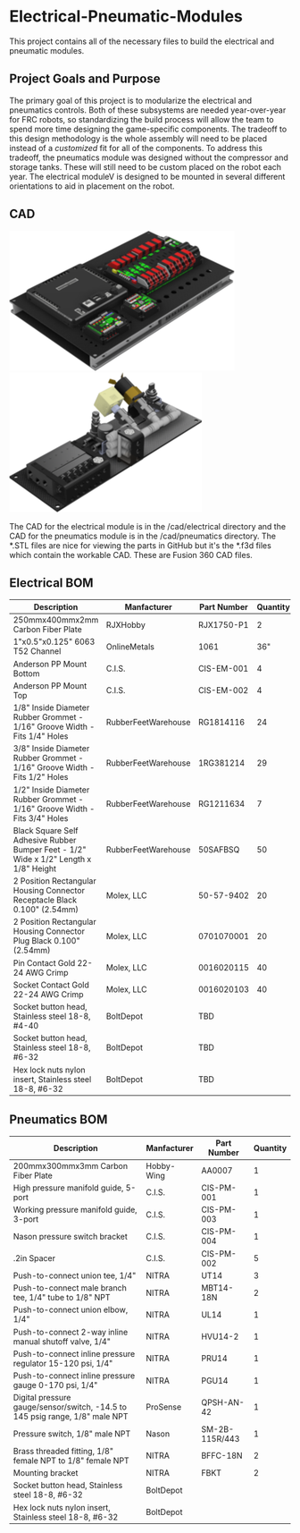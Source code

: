 # Electrical-Pneumatic-Modules

This project contains all of the necessary files to  build the electrical and
pneumatic modules.

## Project Goals and Purpose

The primary goal of this project is to modularize the electrical and pneumatics
controls.  Both of these subsystems are needed year-over-year for FRC robots, so
standardizing the build process will allow the team to spend more time designing
the game-specific components.  The tradeoff to this design methodology is the
whole assembly will need to be placed instead of a *customized* fit for all of
the components.  To address this tradeoff, the pneumatics module was designed
without the compressor and storage tanks.  These will still need to be custom
placed on the robot each year.  The electrical moduleV is designed to be mounted
in several different orientations to aid in placement on the robot.  

## CAD

![Electrical Module](images/ElectricalModule.png)
![Pneumatics Module](images/PneumaticsModule.png)

The CAD for the electrical module is in the /cad/electrical directory and the
CAD for the pneumatics module is in the /cad/pneumatics directory.  The *.STL
files are nice for viewing the parts in GitHub but it's the *.f3d files which
contain the workable CAD.  These are Fusion 360 CAD files.

## Electrical BOM

| Description | Manfacturer | Part Number | Quantity |
| ----------- | ----------- | ----------- | -------- |
| 250mmx400mmx2mm Carbon Fiber Plate | RJXHobby | RJX1750-P1 | 2 |
| 1"x0.5"x0.125" 6063 T52 Channel | OnlineMetals | 1061 | 36" |
| Anderson PP Mount Bottom | C.I.S. | CIS-EM-001 | 4 |
| Anderson PP Mount Top | C.I.S. | CIS-EM-002 | 4 |
| 1/8" Inside Diameter Rubber Grommet - 1/16" Groove Width - Fits 1/4" Holes | RubberFeetWarehouse | RG1814116 | 24 |
| 3/8" Inside Diameter Rubber Grommet - 1/16" Groove Width - Fits 1/2" Holes | RubberFeetWarehouse | 1RG381214 | 29 |
| 1/2" Inside Diameter Rubber Grommet - 1/16" Groove Width - Fits 3/4" Holes | RubberFeetWarehouse | RG1211634 | 7 |
| Black Square Self Adhesive Rubber Bumper Feet - 1/2" Wide x 1/2" Length x 1/8" Height | RubberFeetWarehouse | 50SAFBSQ | 50 |
| 2 Position Rectangular Housing Connector Receptacle Black 0.100" (2.54mm) | Molex, LLC | 50-57-9402 | 20 |
| 2 Position Rectangular Housing Connector Plug Black 0.100" (2.54mm) | Molex, LLC | 0701070001 | 20 |
| Pin Contact Gold 22-24 AWG Crimp | Molex, LLC | 0016020115 | 40 |
| Socket Contact Gold 22-24 AWG Crimp | Molex, LLC | 0016020103 | 40 |
| Socket button head, Stainless steel 18-8, #4-40 | BoltDepot | TBD |
| Socket button head, Stainless steel 18-8, #6-32 | BoltDepot | TBD |
| Hex lock nuts nylon insert, Stainless steel 18-8, #6-32 | BoltDepot | TBD |

## Pneumatics BOM

| Description | Manfacturer | Part Number | Quantity |
| ----------- | ----------- | ----------- | -------- |
| 200mmx300mmx3mm Carbon Fiber Plate | Hobby-Wing | AA0007 | 1 |
| High pressure manifold guide, 5-port | C.I.S. | CIS-PM-001 | 1 |
| Working pressure manifold guide, 3-port | C.I.S. | CIS-PM-003 | 1 |
| Nason pressure switch bracket | C.I.S. | CIS-PM-004 | 1 |
| .2in Spacer | C.I.S. | CIS-PM-002 | 5 |
| Push-to-connect union tee, 1/4" | NITRA | UT14 | 3 |
| Push-to-connect male branch tee, 1/4" tube to 1/8" NPT | NITRA | MBT14-18N | 2 |
| Push-to-connect union elbow, 1/4" | NITRA | UL14 | 1 |
| Push-to-connect 2-way inline manual shutoff valve, 1/4" | NITRA | HVU14-2 | 1 |
| Push-to-connect inline pressure regulator 15-120 psi, 1/4" | NITRA | PRU14 | 1 |
| Push-to-connect inline pressure gauge 0-170 psi, 1/4" | NITRA | PGU14 | 1 |
| Digital pressure gauge/sensor/switch, -14.5 to 145 psig range,  1/8" male NPT | ProSense | QPSH-AN-42 | 1 |
| Pressure switch, 1/8" male NPT | Nason | SM-2B-115R/443 | 1 |
| Brass threaded fitting, 1/8" female NPT to 1/8" female NPT | NITRA | BFFC-18N | 2 |
| Mounting bracket | NITRA | FBKT | 2 |
| Socket button head, Stainless steel 18-8, #6-32 | BoltDepot |  |
| Hex lock nuts nylon insert, Stainless steel 18-8, #6-32 | BoltDepot |  |
